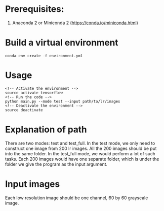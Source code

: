 # Prerequisites:
1. Anaconda 2 or Miniconda 2 (https://conda.io/miniconda.html)

# Build a virtual environment
```
conda env create -f environment.yml
```

# Usage
```
<!-- Activate the environment -->
source activate tensorflow
<!-- Run the code -->
python main.py --mode test --input path/to/lr/images
<!-- Deactivate the environment -->
source deactivate
```

# Explanation of path
There are two modes: test and test_full. In the test mode, we only need to construct one image from 200 lr images. All the 200 images should be put into the same folder. In the test_full mode, we would perform a lot of such tasks. Each 200 images would have one separate folder, which is under the folder we give the program as the input argument.

# Input images
Each low resolution image should be one channel, 60 by 60 grayscale image.